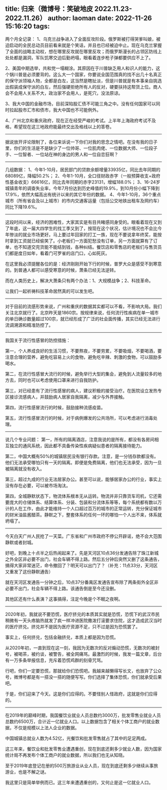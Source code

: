 title: 归来（微博号：笑破地皮 2022.11.23-2022.11.26）
author: laoman
date: 2022-11-26 15:16:20
tags:
---
两个月全记录：
1、乌克兰战争进入了全面反攻阶段。<!-- more-->俄罗斯被打得哭爹叫娘，被迫启动的全民总动员目前看来就是个笑话，并且也已经被迫中止。现在乌克兰掌握了全面的战略主动权，想在哪里反攻就在哪里反攻；而俄罗斯漫长的占领区防线上处处都是漏洞，军队饥寒交迫后勤坍塌，眼看着连步枪子弹都要供应不上了。

2、美国中期选举，共和党一塌糊涂。其原因在于川普缺乏用人和识人的能力，这个锅川普是必须要背的。这么大一个国家，你要说全国范围真的找不出几十名真正的保守派领袖人物，全都是白左，这当然是瞎扯淡，但是川普就是有本事亲自挑选出假装成保守派的白左，然后强硬拒绝所有人的反对，硬要扶持这帮货上位。商人会不会用人关系不大，政治家不会用人，是死穴，没法原谅。

3、我大中国的金融市场，目前深陷股汇债不可能三角之中。没有任何国家可以同时拉起股市汇市和债市，我大中国也不可能例外。

4、广州北京和重庆政府，现在正在经受严峻的考试。上半年上海政府考试不及格，希望现在这三地政府能最终交出及格线以上的答卷。
- - -
据说放开评论限制了，各位来诉说一下你们对我的思念之情吧。在没有我的日子里，你们的生活是不是缺少了一位帅哥、一位肌肉佬、一位数据大师、一位段子手、一位智者、一位站在神的身边的男人和一位自恋狂啊？ ​​​
- - -
几组数据：
1、今年1-10月，居民部门的贷款余额增量33935亿，同比去年同期的68089亿，降幅50.2%；
2、今年1-10月，全口径财政赤字（一般预算收支+政府性基金收支）66616亿，同比去年同期的赤字23131，增幅188.0%；
3、16-24岁城镇青年的调查失业率，今年7月份达到历史峰值的19.9%，到10月份小幅下降到17.9%，依然大幅高出有统计以来的其它年份的数据。
4、今年1-10月，36个重点城市（所有省会及以上城市）的市内交通客运量（包括公交地铁出租车及网约车）同比下降19.6%。
- - -
这段时间以来，经济的困难性，大家其实是有目共睹感同身受的。眼看着现在又到了年底，这一届大四学生的找工季又到了，按现在这个状况，估计境况也不会比今年惨淡的就业市场更好。马上要过年回家的打工一族，现在不要说拿年终奖，能按时拿到工资就已经偷笑了。小老板们一方面犯愁没有订单，另一方面就算有了订单，也不知道交完货能不能结到钱，各种纠结。餐饮店和零售店的老板们与售货员们都是度日如年，看着门可罗雀的店门口，心如死灰。

在这里我必须提醒各位的是：经济刚刚开始下行的时候，普罗大众是感受不到寒意的。到普通人都可以感受寒意的时候，萧条已经无法逆转。

而在人类历史上，解决大萧条只有两个办法：1、大规模战争；2、科技革命。

让我们一起祈祷科技革命居然真的可以发生吧。
- - -
对于目前的流感形势来说，广州和重庆的数据其实都可以不看，不影响大局。我们关注北京就行了。北京昨天是1860宗。按规律来说，任何流行性疾病在单一城市的单日确诊数量超过100宗，就已经形成了广泛的社会面传播，其实已经无法进行流调溯源和精准防控了。 
- - -
我国关于流行性感冒的防控措施：

第一，个人养成良好的生活习惯，不要熬夜，不要劳累，不要吸烟，不要喝酒，要注意合理的营养，避免吃容易上火的食物，避免吃辛辣、刺激的食物，可以鼓励多喝水。

第二，在流行性感冒大流行的时候，避免举行大型的集会，避免到人流量较多的地方去，同时也可以考虑使用口罩来进行自我防护。

第三，对已经患有了流行性感冒的病人，建议积极的接受治疗。在医院设立发热专区接诊流感病人，并鼓励病人居家自我隔离，减少与外界接触。

第四，流行性感冒流行的时候，鼓励接种流感疫苗。

第五，流行性感冒流行的时候，对于病例爆发的公共场所，可以考虑进行消毒处理。
- - -
说几个专业问题：
第一，所有的隔离酒店，注意我说的是所有，都没有各房间相互独立的通风系统，因此都不具备传染性疾病疑似患者的隔离接待能力。

第二，中国大概有50%的城镇居民没有银行存款。注意，是一分钱存款都没有。他们无法承受哪怕只有一天的隔离。即便是免费隔离，他们也无法承受，因为一旦被隔离就没有收入。

第三，超过九成的行业无法居家办公。甚至可以说，能够居家办公的行业，事实上没有存在必要，可以被市场淘汰。

第四，全城静默状态下，物流体系根本无从运转。物流并非只靠货车司机，它还需要庞大的仓储体系、结算体系、分装、包装和分流体系等等，每个系统都有数以万计的人在工作，由此才能维持一个人口超过百万的城市的正常运转，充分保证城市的财米油盐酱醋茶。静默之下，整套体系的任何一环的哪怕一个人出不来，体系就坍塌了。
- - -
今天白天广州人民抢了一天菜。广东省和广州市政府不停公开辟谣，绝不会大范围静默或者封城。

好吧，到晚上十点半之后热闹起来了。先是天河区10点36分发通告除了珠江新城之外全区非必要不出门，社会车辆不得上路。然后五分钟后突然又删了这条通告，搞得大家非常迷茫，命令撤回了？明天可以出门了？（补充：11点33分，天河区又重发了这份静默通告）

就在天河区发通告一分钟之后，10点37分番禺区发通告宣布除了两条街外全区非必要不出门，社会车辆不得上路。该通告倒是至今还没删。

其他区还有什么表演？这事搞得，注定今晚是个不眠之夜啊。
- - -
2020年初，我就说不要恐慌，医疗挤兑的本质其实就是恐慌，恐慌下的武汉市民稍微有一天头疼脑热就发了疯一样冲进医院撒泼打滚要求住院，这才造成武汉当时的医疗挤兑。挤兑并不是因为医疗资源不足，只不过是因为恐慌罢了。

事实上，任何挤兑，包括金融挤兑，本质上都是因为恐慌。

从2020年初，一直到现在这一刻，我因为无数次的反对煽动恐慌，无数次的被封号，被喝茶，被约谈，被警告，被全网痛骂。最激烈的时候，我发一篇文章，后台有一万多条举报信息，充斥着恐慌鸡群的刻骨咒骂。

行吧，你们一定要恐慌，那就给你们恐慌吧。我越来越懒得写长文，也放弃了公众号，微博号都是有一搭没一搭的随便写写。你们选择了集体恐慌，你们就承受后果吧。

于是，你们迎来了今天。这是你们应得的。不要怪别人怪政府，这就是你们应得的。
- - -
在2019年的巅峰时期，我国餐饮业就业人员总数约3000万，批发零售业就业人员总数约6500万，合计近一亿就业人口。以上数据包含了相关个体工商户的就业数据，不仅是规模以上法人企业的数据。

中国城镇总就业人数为4.52亿，光餐饮和批发零售就占了其中的足足两成。

这三年来，餐饮业和批发零售业遭遇重创，现在到底还剩多少就业人数，因为国家统计局不再发布个体工商户的就业数据，所以我们也无从知晓。

至于2019年底登记在册的500万旅游业从业人员，现在到底还剩多少继续从事旅游业，也是不解之谜。

我这里只是简单举例而已。这三年来遭遇重创的，又何止是这一亿就业人口。